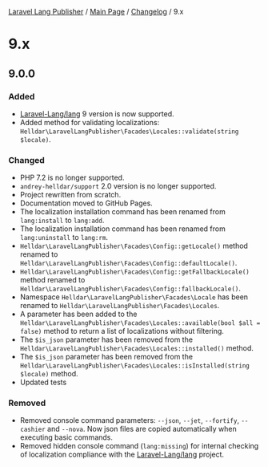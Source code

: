 [Laravel Lang Publisher][link_source] / [Main Page](../index.md) / [Changelog](index.md) / 9.x

# 9.x

## 9.0.0

### Added

- [Laravel-Lang/lang](https://github.com/Laravel-Lang/lang) 9 version is now supported.
- Added method for validating localizations: `Helldar\LaravelLangPublisher\Facades\Locales::validate(string $locale)`.

### Changed

- PHP 7.2 is no longer supported.
- `andrey-helldar/support` 2.0 version is no longer supported.
- Project rewritten from scratch.
- Documentation moved to GitHub Pages.
- The localization installation command has been renamed from `lang:install` to `lang:add`.
- The localization installation command has been renamed from `lang:uninstall` to `lang:rm`.
- `Helldar\LaravelLangPublisher\Facades\Config::getLocale()` method renamed to `Helldar\LaravelLangPublisher\Facades\Config::defaultLocale()`.
- `Helldar\LaravelLangPublisher\Facades\Config::getFallbackLocale()` method renamed to `Helldar\LaravelLangPublisher\Facades\Config::fallbackLocale()`.
- Namespace `Helldar\LaravelLangPublisher\Facades\Locale` has been renamed to `Helldar\LaravelLangPublisher\Facades\Locales`.
- A parameter has been added to the `Helldar\LaravelLangPublisher\Facades\Locales::available(bool $all = false)` method to return a list of localizations without filtering.
- The `$is_json` parameter has been removed from the `Helldar\LaravelLangPublisher\Facades\Locales::installed()` method.
- The `$is_json` parameter has been removed from the `Helldar\LaravelLangPublisher\Facades\Locales::isInstalled(string $locale)` method.
- Updated tests

### Removed

- Removed console command parameters: `--json`, `--jet`, `--fortify`, `--cashier` and `--nova`. Now json files are copied automatically when executing basic commands.
- Removed hidden console command (`lang:missing`) for internal checking of localization compliance with the [Laravel-Lang/lang](https://github.com/Laravel-Lang) project.

[link_source]:  https://github.com/andrey-helldar/laravel-lang-publisher
